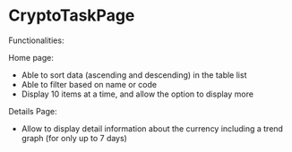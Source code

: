 # CryptoTaskPage

Functionalities:

Home page:
- Able to sort data (ascending and descending) in the table list
- Able to filter based on name or code
- Display 10 items at a time, and allow the option to display more

Details Page:
- Allow to display detail information about the currency including a trend graph (for only up to 7 days)